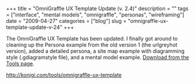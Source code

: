 +++
title = "OmniGraffle UX Template Update (v. 2.4)"
description = ""
tags = ["interface", "mental models", "omnigraffle", "personas", "wireframing"]
date = "2009-04-27"
categories = ["blog"]
slug = "omnigraffle-ux-template-update-v-24"
+++



<p>The OmniGraffle UX Template has been updated. I finally got around to cleaning up the Persona example from the old version 1 (the urlgreyhot version), added a detailed persona, a site map example with diagramming style (.gdiagramstyle file), and a mental model example. <a href="../tools/omnigraffle-ux-template.html">Download from the Tools page</a>.</p>
    
  <a href="../tools/omnigraffle-ux-template.html">http://konigi.com/tools/omnigraffle-ux-template</a>
